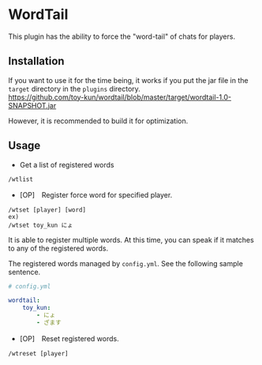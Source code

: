 # WordTail

This plugin has the ability to force the "word-tail" of chats for players.

## Installation
If you want to use it for the time being, it works if you put the jar file in the `target` directory in the `plugins` directory.  
https://github.com/toy-kun/wordtail/blob/master/target/wordtail-1.0-SNAPSHOT.jar


However, it is recommended to build it for optimization.

## Usage 

* Get a list of registered words
```
/wtlist
```

* [OP]　Register force word for specified player.
```
/wtset [player] [word]
ex) 
/wtset toy_kun にょ
```

It is able to register multiple words.
At this time, you can speak if it matches to any of the registered words.

The registered words managed by `config.yml`. See the following sample sentence. 

```yml
# config.yml

wordtail:
    toy_kun:
        - にょ
        - ざます
```

* [OP]　Reset registered words.
```
/wtreset [player]
```

